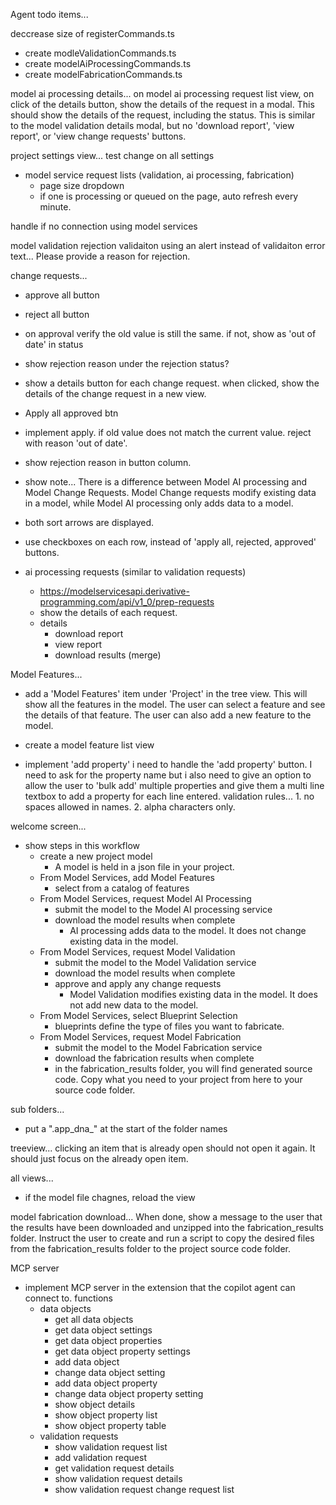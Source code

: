 Agent todo items...
  

deccrease size of registerCommands.ts
- create modleValidationCommands.ts
- create modelAiProcessingCommands.ts
- create modelFabricationCommands.ts

 
model ai processing details...
on model ai processing request list view, on click of the details button, show the details of the request in a modal.  This should show the details of the request, including the status. This is similar to the model validation details modal, but no 'download report', 'view report', or 'view change requests' buttons.
 

project settings view... test change on all settings 
   
  
- model service request lists (validation, ai processing, fabrication)
    - page size dropdown
    - if one is processing or queued on the page, auto refresh every minute.

handle if no connection using model services

model validation rejection validaiton using an alert instead of validaiton error text... Please provide a reason for rejection.
     

change requests...
- approve all button
- reject all button
- on approval verify the old value is still the same. if not, show as 'out of date' in status
- show rejection reason under the rejection status?
- show a details button for each change request. when clicked, show the details of the change request in a new view.
- Apply all approved btn
- implement apply. if old value does not match the current value. reject with reason 'out of date'.
- show rejection reason in button column.   
- show note...  There is a difference between Model AI processing and Model Change Requests.  Model Change requests modify existing data in a model, while Model AI processing only adds data to a model.
- both sort arrows are displayed.
- use checkboxes on each row, instead of 'apply all, rejected, approved' buttons.  

- ai processing requests (similar to validation requests)
    - https://modelservicesapi.derivative-programming.com/api/v1_0/prep-requests 
    - show the details of each request.     
    - details
        - download report
        - view report
        - download results (merge) 

Model Features...
- add a 'Model Features' item under 'Project' in the tree view.  This will show all the features in the model.  The user can select a feature and see the details of that feature.  The user can also add a new feature to the model.
- create a model feature list view
 
 

- implement 'add property' 
i need to handle the 'add property' button. I need to ask for the property name but i also need to give an option to allow the user to 'bulk add' multiple properties and give them a multi line textbox to add a property for each line entered. validation rules... 1. no spaces allowed in names. 2. alpha characters only.

welcome screen...
- show steps in this workflow
    - create a new project model
        - A model is held in a json file in your project.
    - From Model Services, add Model Features
        - select from a catalog of features 
    - From Model Services, request Model AI Processing
        - submit the model to the Model AI processing service
        - download the model results when complete
            - AI processing adds data to the model.  It does not change existing data in the model.
    - From Model Services, request Model Validation
        - submit the model to the Model Validation service
        - download the model results when complete
        - approve and apply any change requests
            - Model Validation modifies existing data in the model.  It does not add new data to the model.
    - From Model Services, select Blueprint Selection
        - blueprints define the type of files you want to fabricate.
    - From Model Services, request Model Fabrication
        - submit the model to the Model Fabrication service
        - download the fabrication results when complete
        - in the fabrication_results folder, you will find generated source code. Copy what you need to your project from here to your source code folder.

 
sub folders...
- put a ".app_dna_" at the start of the folder names
    
treeview...
clicking an item that is already open should not open it again.  It should just focus on the already open item.

all views...
- if the model file chagnes, reload the view

model fabrication download...
 When done, show a message to the user that the results have been downloaded and unzipped into the fabrication_results folder. Instruct the user to create and run a script to copy the desired files from the fabrication_results folder to the project source code folder.  

MCP server
- implement MCP server in the extension that the copilot agent can connect to.
functions
    - data objects
        - get all data objects
        - get data object settings
        - get data object properties
        - get data object property settings
        - add data object
        - change data object setting
        - add data object property
        - change data object property setting
        - show object details
        - show object property list
        - show object property table
    - validation requests
        - show validation request list
        - add validation request
        - get validation request details
        - show validation request details
        - show validation request change request list
